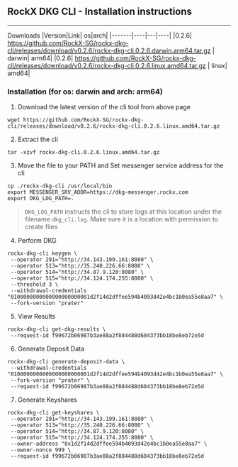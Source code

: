 ## RockX DKG CLI - Installation instructions
---

Downloads
|Version|Link| os|arch|
|-------|----|---|----|
|0.2.6| https://github.com/RockX-SG/rockx-dkg-cli/releases/download/v0.2.6/rockx-dkg-cli.0.2.6.darwin.arm64.tar.gz | darwin| arm64|
|0.2.6| https://github.com/RockX-SG/rockx-dkg-cli/releases/download/v0.2.6/rockx-dkg-cli.0.2.6.linux.amd64.tar.gz | linux| amd64|


### Installation (for os: darwin and arch: arm64)

1. Download the latest version of the cli tool from above page

```
wget https://github.com/RockX-SG/rockx-dkg-cli/releases/download/v0.2.6/rockx-dkg-cli.0.2.6.linux.amd64.tar.gz
```

2. Extract the cli

```
tar -xzvf rockx-dkg-cli.0.2.6.linux.amd64.tar.gz
```

3. Move the file to your PATH and Set messenger service address for the cli

```
cp ./rockx-dkg-cli /usr/local/bin
export MESSENGER_SRV_ADDR=https://dkg-messenger.rockx.com
export DKG_LOG_PATH=.
```
> `DKG_LOG_PATH` instructs the cli to store logs at this location under the filename `dkg_cli.log`. Make sure it is a location with permission to create files

4. Perform DKG
```
rockx-dkg-cli keygen \
 --operator 291="http://34.143.199.161:8080" \
 --operator 513="http://35.240.226.66:8080" \
 --operator 514="http://34.87.9.120:8080" \
 --operator 515="http://34.124.174.255:8080" \
 --threshold 3 \
 --withdrawal-credentials "0100000000000000000000001d2f14d2dffee594b4093d42e4bc1b0ea55e8aa7" \
 --fork-version "prater"
```

5. View Results
```
rockx-dkg-cli get-dkg-results \
 --request-id f99672b06987b3ae88a2f884488d684373bb18be8eb72e5d
```

6. Generate Deposit Data
```
rockx-dkg-cli generate-deposit-data \
 --withdrawal-credentials "0100000000000000000000001d2f14d2dffee594b4093d42e4bc1b0ea55e8aa7" \
 --fork-version "prater" \
 --request-id f99672b06987b3ae88a2f884488d684373bb18be8eb72e5d
```

7. Generate Keyshares
```
rockx-dkg-cli get-keyshares \
 --operator 291="http://34.143.199.161:8080" \
 --operator 513="http://35.240.226.66:8080" \
 --operator 514="http://34.87.9.120:8080" \
 --operator 515="http://34.124.174.255:8080" \
 --owner-address "0x1d2f14d2dffee594b4093d42e4bc1b0ea55e8aa7" \
 --owner-nonce 999 \
 --request-id f99672b06987b3ae88a2f884488d684373bb18be8eb72e5d
```

